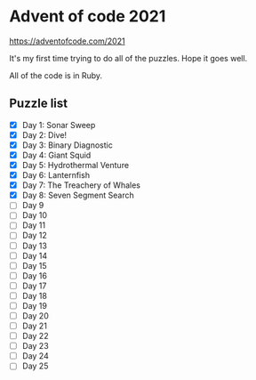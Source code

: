 # Advent of code 2021

https://adventofcode.com/2021

It's my first time trying to do all of the puzzles. Hope it goes well.

All of the code is in Ruby.

## Puzzle list

- [x] Day 1: Sonar Sweep
- [x] Day 2: Dive!
- [x] Day 3: Binary Diagnostic
- [x] Day 4: Giant Squid
- [x] Day 5: Hydrothermal Venture
- [x] Day 6: Lanternfish
- [x] Day 7: The Treachery of Whales
- [x] Day 8: Seven Segment Search
- [ ] Day 9
- [ ] Day 10
- [ ] Day 11
- [ ] Day 12
- [ ] Day 13
- [ ] Day 14
- [ ] Day 15
- [ ] Day 16
- [ ] Day 17
- [ ] Day 18
- [ ] Day 19
- [ ] Day 20
- [ ] Day 21
- [ ] Day 22
- [ ] Day 23
- [ ] Day 24
- [ ] Day 25
